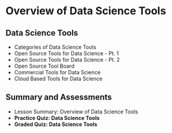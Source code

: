 # Overview of Data Science Tools

## Data Science Tools
- Categories of Data Science Tools
- Open Source Tools for Data Science - Pt. 1
- Open Source Tools for Data Science - Pt. 2
- Open Source Tool Board
- Commercial Tools for Data Science
- Cloud Based Tools for Data Science
## Summary and Assessments
- Lesson Summary: Overview of Data Science Tools
- **Practice Quiz: Data Science Tools**
- **Graded Quiz: Data Science Tools**
